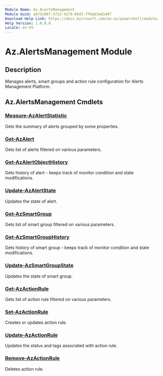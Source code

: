 ```yaml
---
Module Name: Az.AlertsManagement
Module Guid: ab73cb67-5713-4179-b6d7-f76ab3ad148f
Download Help Link: https://docs.microsoft.com/en-us/powershell/module/az.alertsmanagement
Help Version: 1.0.0.0
Locale: en-US
---
```


# Az.AlertsManagement Module
## Description
Manages alerts, smart groups and action rule configuration for Alerts Management Platform.

## Az.AlertsManagement Cmdlets
### [Measure-AzAlertStatistic](Measure-AzAlertStatistic.md)
Gets the summary of alerts grouped by some properties.

### [Get-AzAlert](Get-AzAlert.md)
Gets list of alerts filtered on various parameters.

### [Get-AzAlertObjectHistory](Get-AzAlertObjectHistory.md)
Gets history of alert - keeps track of monitor condition and state modifications.

### [Update-AzAlertState](Update-AzAlertState.md)
Updates the state of alert.

### [Get-AzSmartGroup](Get-AzSmartGroup.md)
Gets list of smart group filtered on various parameters.

### [Get-AzSmartGroupHistory](Get-AzSmartGroupHistory.md)
Gets history of smart group - keeps track of monitor condition and state modifications.

### [Update-AzSmartGroupState](Update-AzSmartGroupState.md)
Updates the state of smart group.

### [Get-AzActionRule](Get-AzActionRule.md)
Gets list of action rule filtered on various parameters.

### [Set-AzActionRule](Set-AzActionRule.md)
Creates or updates action rule.

### [Update-AzActionRule](Update-AzActionRule.md)
Updates the status and tags associated with action rule.

### [Remove-AzActionRule](Remove-AzActionRule.md)
Deletes action rule.